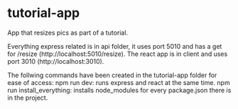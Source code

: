 # tutorial-app
 App that resizes pics as part of a tutorial.

Everything express related is in api folder, it uses port 5010 and has a get for /resize (http://localhost:5010/resize). 
The react app is in client and uses port 3010 (http://localhost:3010).

The follwing commands have been created in the tutorial-app folder for ease of access: 
npm run dev: runs express and react at the same time. 
npm run install_everything: installs node_modules for every package.json there is in the project.
